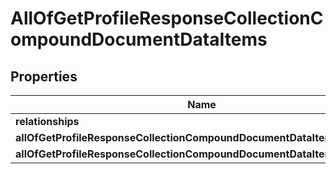 # AllOfGetProfileResponseCollectionCompoundDocumentDataItems

## Properties
Name | Type | Description | Notes
------------ | ------------- | ------------- | -------------
**relationships** | **Object** |  |  [optional]
**allOfGetProfileResponseCollectionCompoundDocumentDataItemsType** | [**ProfileEnum**](ProfileEnum.md) |  |  [optional]
**allOfGetProfileResponseCollectionCompoundDocumentDataItemsAttributes** | **Object** |  |  [optional]

